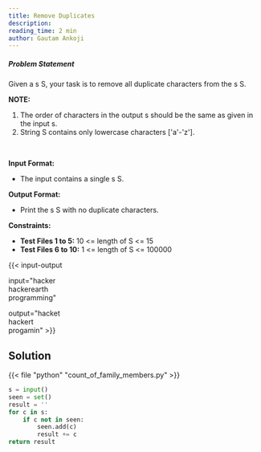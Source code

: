 ```yaml
---
title: Remove Duplicates
description:
reading_time: 2 min
author: Gautam Ankoji
---
```


##### Problem Statement

Given a s S, your task is to remove all duplicate characters from the s S.

**NOTE:**

1. The order of characters in the output s should be the same as given in the input s.
2. String S contains only lowercase characters ['a'-'z'].

</br>

**Input Format:**

- The input contains a single s S.

**Output Format:**

- Print the s S with no duplicate characters.

**Constraints:**

- **Test Files 1 to 5:** 10 <= length of S <= 15
- **Test Files 6 to 10:** 1 <= length of S <= 100000

{{< input-output

input="hacker</br>hackerearth</br>programming"

output="hacket</br>hackert</br>progamin" >}}

## Solution

<!-- **Approach:** -->

{{< file "python" "count_of_family_members.py" >}}

```py
s = input()
seen = set()
result = ''
for c in s:
    if c not in seen:
        seen.add(c)
        result += c
return result
```
